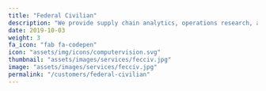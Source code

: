 ```yaml
---
title: "Federal Civilian"
description: "We provide supply chain analytics, operations research, and operations support to FDA, CISA, and CDC."
date: 2019-10-03
weight: 3
fa_icon: "fab fa-codepen"
icon: "assets/img/icons/computervision.svg"
thumbnail: "assets/images/services/fecciv.jpg"
image: "assets/images/services/fecciv.jpg"
permalink: "/customers/federal-civilian"
---
```

